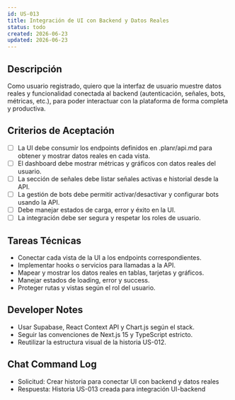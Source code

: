 ```yaml
---
id: US-013
title: Integración de UI con Backend y Datos Reales
status: todo
created: 2026-06-23
updated: 2026-06-23
---
```


## Descripción
Como usuario registrado, quiero que la interfaz de usuario muestre datos reales y funcionalidad conectada al backend (autenticación, señales, bots, métricas, etc.), para poder interactuar con la plataforma de forma completa y productiva.

## Criterios de Aceptación
- [ ] La UI debe consumir los endpoints definidos en .planr/api.md para obtener y mostrar datos reales en cada vista.
- [ ] El dashboard debe mostrar métricas y gráficos con datos reales del usuario.
- [ ] La sección de señales debe listar señales activas e historial desde la API.
- [ ] La gestión de bots debe permitir activar/desactivar y configurar bots usando la API.
- [ ] Debe manejar estados de carga, error y éxito en la UI.
- [ ] La integración debe ser segura y respetar los roles de usuario.

## Tareas Técnicas
- Conectar cada vista de la UI a los endpoints correspondientes.
- Implementar hooks o servicios para llamadas a la API.
- Mapear y mostrar los datos reales en tablas, tarjetas y gráficos.
- Manejar estados de loading, error y success.
- Proteger rutas y vistas según el rol del usuario.

## Developer Notes
- Usar Supabase, React Context API y Chart.js según el stack.
- Seguir las convenciones de Next.js 15 y TypeScript estricto.
- Reutilizar la estructura visual de la historia US-012.

## Chat Command Log
- Solicitud: Crear historia para conectar UI con backend y datos reales
- Respuesta: Historia US-013 creada para integración UI-backend 